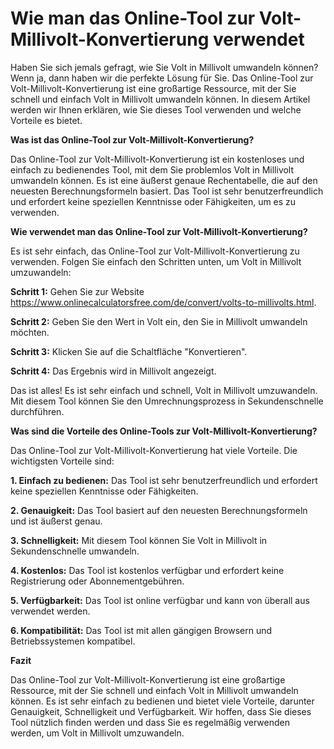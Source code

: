 Wie man das Online-Tool zur Volt-Millivolt-Konvertierung verwendet
==================================================================

Haben Sie sich jemals gefragt, wie Sie Volt in Millivolt umwandeln können? Wenn ja, dann haben wir die perfekte Lösung für Sie. Das Online-Tool zur Volt-Millivolt-Konvertierung ist eine großartige Ressource, mit der Sie schnell und einfach Volt in Millivolt umwandeln können. In diesem Artikel werden wir Ihnen erklären, wie Sie dieses Tool verwenden und welche Vorteile es bietet.

**Was ist das Online-Tool zur Volt-Millivolt-Konvertierung?**

Das Online-Tool zur Volt-Millivolt-Konvertierung ist ein kostenloses und einfach zu bedienendes Tool, mit dem Sie problemlos Volt in Millivolt umwandeln können. Es ist eine äußerst genaue Rechentabelle, die auf den neuesten Berechnungsformeln basiert. Das Tool ist sehr benutzerfreundlich und erfordert keine speziellen Kenntnisse oder Fähigkeiten, um es zu verwenden.

**Wie verwendet man das Online-Tool zur Volt-Millivolt-Konvertierung?**

Es ist sehr einfach, das Online-Tool zur Volt-Millivolt-Konvertierung zu verwenden. Folgen Sie einfach den Schritten unten, um Volt in Millivolt umzuwandeln:

**Schritt 1:** Gehen Sie zur Website <https://www.onlinecalculatorsfree.com/de/convert/volts-to-millivolts.html>.

**Schritt 2:** Geben Sie den Wert in Volt ein, den Sie in Millivolt umwandeln möchten.

**Schritt 3:** Klicken Sie auf die Schaltfläche "Konvertieren".

**Schritt 4:** Das Ergebnis wird in Millivolt angezeigt.

Das ist alles! Es ist sehr einfach und schnell, Volt in Millivolt umzuwandeln. Mit diesem Tool können Sie den Umrechnungsprozess in Sekundenschnelle durchführen.

**Was sind die Vorteile des Online-Tools zur Volt-Millivolt-Konvertierung?**

Das Online-Tool zur Volt-Millivolt-Konvertierung hat viele Vorteile. Die wichtigsten Vorteile sind:

**1. Einfach zu bedienen:** Das Tool ist sehr benutzerfreundlich und erfordert keine speziellen Kenntnisse oder Fähigkeiten.

**2. Genauigkeit:** Das Tool basiert auf den neuesten Berechnungsformeln und ist äußerst genau.

**3. Schnelligkeit:** Mit diesem Tool können Sie Volt in Millivolt in Sekundenschnelle umwandeln.

**4. Kostenlos:** Das Tool ist kostenlos verfügbar und erfordert keine Registrierung oder Abonnementgebühren.

**5. Verfügbarkeit:** Das Tool ist online verfügbar und kann von überall aus verwendet werden.

**6. Kompatibilität:** Das Tool ist mit allen gängigen Browsern und Betriebssystemen kompatibel.

**Fazit**

Das Online-Tool zur Volt-Millivolt-Konvertierung ist eine großartige Ressource, mit der Sie schnell und einfach Volt in Millivolt umwandeln können. Es ist sehr einfach zu bedienen und bietet viele Vorteile, darunter Genauigkeit, Schnelligkeit und Verfügbarkeit. Wir hoffen, dass Sie dieses Tool nützlich finden werden und dass Sie es regelmäßig verwenden werden, um Volt in Millivolt umzuwandeln.